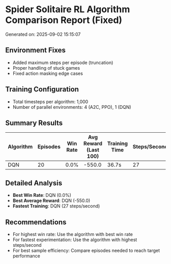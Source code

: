 # Spider Solitaire RL Algorithm Comparison Report (Fixed)

Generated on: 2025-09-02 15:15:07

## Environment Fixes
- Added maximum steps per episode (truncation)
- Proper handling of stuck games
- Fixed action masking edge cases

## Training Configuration
- Total timesteps per algorithm: 1,000
- Number of parallel environments: 4 (A2C, PPO), 1 (DQN)

## Summary Results

| Algorithm | Episodes | Win Rate | Avg Reward (Last 100) | Training Time | Steps/Second |
|-----------|----------|----------|-----------------------|---------------|--------------|
| DQN | 20 | 0.0% | -550.0 | 36.7s | 27 |

## Detailed Analysis

- **Best Win Rate**: DQN (0.0%)
- **Best Average Reward**: DQN (-550.0)
- **Fastest Training**: DQN (27 steps/second)

## Recommendations
- For highest win rate: Use the algorithm with best win rate
- For fastest experimentation: Use the algorithm with highest steps/second
- For best sample efficiency: Compare episodes needed to reach target performance